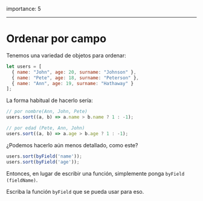 importance: 5

---

# Ordenar por campo

Tenemos una variedad de objetos para ordenar:


```js
let users = [
  { name: "John", age: 20, surname: "Johnson" },
  { name: "Pete", age: 18, surname: "Peterson" },
  { name: "Ann", age: 19, surname: "Hathaway" }
];
```

La forma habitual de hacerlo sería:

```js
// por nombre(Ann, John, Pete)
users.sort((a, b) => a.name > b.name ? 1 : -1);

// por edad (Pete, Ann, John)
users.sort((a, b) => a.age > b.age ? 1 : -1);
```

¿Podemos hacerlo aún menos detallado, como este?


```js
users.sort(byField('name'));
users.sort(byField('age'));
```

Entonces, en lugar de escribir una función, simplemente ponga `byField (fieldName)`.

Escriba la función `byField` que se pueda usar para eso.

